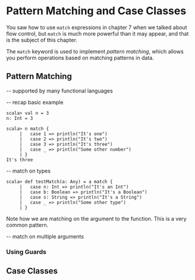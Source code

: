 # Pattern Matching and Case Classes

You saw how to use `match` expressions in chapter 7 when we talked about flow control, but `match` is much  more powerful than it may appear, and that is the subject of this chapter.

The `match` keyword is used to implement *pattern matching*, which allows you perform operations based on matching patterns in data.

## Pattern Matching

-- supported by many functional languages

-- recap basic example

~~~~~~~~
scala> val n = 3
n: Int = 3

scala> n match {
     |   case 1 => println("It's one")
     |   case 2 => println("It's two")
     |   case 3 => println("It's three")
     |   case _ => println("Some other number")
     | }
It's three
~~~~~~~~

-- match on types

~~~~~~~~
scala> def testMatch(a: Any) = a match {
     |   case n: Int => println("It's an Int")
     |   case b: Boolean => println("It's a Boolean")
     |   case s: String => println("It's a String")
     |   case _ => println("Some other type")
     | }
~~~~~~~~

Note how we are matching on the argument to the function. This is a very common pattern.

-- match on multiple arguments

### Using Guards

## Case Classes